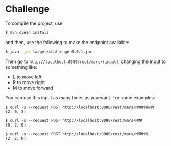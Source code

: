 # Challenge

To compile the project, use 
```sh
$ mvn clean install
```
and then, use the following to make the endpoint available:
```sh
$ java -jar target/challenge-0.0.1.jar
```

Then go to `http://localhost:8080/rest/mars/{input}`, changing the input to something like:
 - L to move left
 - R to move right
 - M to move forward

You can use this input as many times as you want. Try some examples:
```
$ curl -s --request POST http://localhost:8080/rest/mars/MMRMMRMM
(2, 0, S)

$ curl -s --request POST http://localhost:8080/rest/mars/MMR
(0, 2, E)

$ curl -s --request POST http://localhost:8080/rest/mars/MMRMML
(2, 2, N)
```

